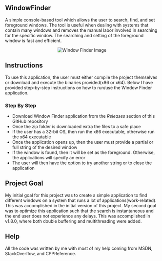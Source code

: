 ## WindowFinder
A simple console-based tool which allows the user to search, find, and set foreground windows. The tool is useful when dealing with systems that contain many windows and removes the manual labor involved in searching for the specific window. The searching and setting of the foreground window is fast and efficient.

<p align="center">
  <img src="https://user-images.githubusercontent.com/52585921/207977439-b7313453-1fea-4789-96ab-b560beece46a.png?raw=true" alt="Window Finder Image"/>
</p>


## Instructions
To use this application, the user must either compile the project themselves or download and execute the binaries provided(x86 or x64). Below I have provided step-by-step instructions on how to run/use the Window Finder application.

### Step By Step
  * Download Window Finder application from the *Releases* section of this GitHub repository
  * Once the zip folder is downloaded extra the files to a safe place
  * If the user has a 32-bit OS, then run the x86 executable, otherwise run the x64 executable
  * Once the application opens up, then the user must provide a partial or full string of the desired window
  * If the window is found, then it will be set as the foreground. Otherwise, the applications will specify an error
  * The user will then have the option to try another string or to close the application
  

## Project Goal
My initial goal for this project was to create a simple application to find different windows on a system that runs a lot of applications(work-related). This was accomplished in the initial version of this project. My second goal was to optimize this application such that the search is instantaneous and the end user does not experience any delays. This was accomplished in v1.8.0, where both double buffering and multithreading were added.
 
## Help
All the code was written by me with most of my help coming from MSDN, StackOverflow, and CPPReference.
